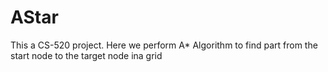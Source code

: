 # AStar
This a CS-520 project.
Here we perform A* Algorithm to find part from the start node to the target node ina grid
